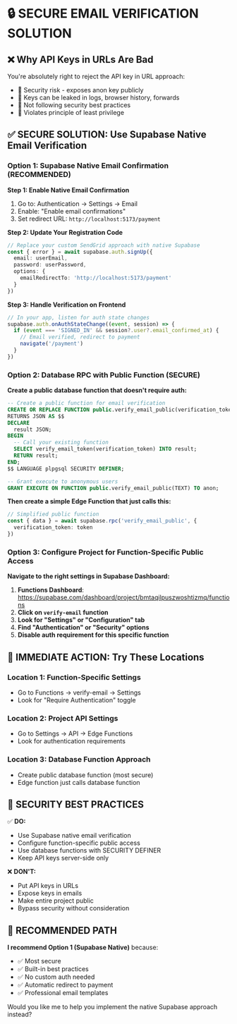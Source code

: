 # 🔒 SECURE EMAIL VERIFICATION SOLUTION

## ❌ Why API Keys in URLs Are Bad
You're absolutely right to reject the API key in URL approach:
- 🚨 Security risk - exposes anon key publicly
- 🚨 Keys can be leaked in logs, browser history, forwards
- 🚨 Not following security best practices
- 🚨 Violates principle of least privilege

## ✅ SECURE SOLUTION: Use Supabase Native Email Verification

### Option 1: Supabase Native Email Confirmation (RECOMMENDED)

**Step 1: Enable Native Email Confirmation**
1. Go to: Authentication → Settings → Email
2. Enable: "Enable email confirmations"
3. Set redirect URL: `http://localhost:5173/payment`

**Step 2: Update Your Registration Code**
```typescript
// Replace your custom SendGrid approach with native Supabase
const { error } = await supabase.auth.signUp({
  email: userEmail,
  password: userPassword,
  options: {
    emailRedirectTo: 'http://localhost:5173/payment'
  }
})
```

**Step 3: Handle Verification on Frontend**
```typescript
// In your app, listen for auth state changes
supabase.auth.onAuthStateChange((event, session) => {
  if (event === 'SIGNED_IN' && session?.user?.email_confirmed_at) {
    // Email verified, redirect to payment
    navigate('/payment')
  }
})
```

### Option 2: Database RPC with Public Function (SECURE)

**Create a public database function that doesn't require auth:**

```sql
-- Create a public function for email verification
CREATE OR REPLACE FUNCTION public.verify_email_public(verification_token TEXT)
RETURNS JSON AS $$
DECLARE
  result JSON;
BEGIN
  -- Call your existing function
  SELECT verify_email_token(verification_token) INTO result;
  RETURN result;
END;
$$ LANGUAGE plpgsql SECURITY DEFINER;

-- Grant execute to anonymous users
GRANT EXECUTE ON FUNCTION public.verify_email_public(TEXT) TO anon;
```

**Then create a simple Edge Function that just calls this:**
```typescript
// Simplified public function
const { data } = await supabase.rpc('verify_email_public', { 
  verification_token: token 
})
```

### Option 3: Configure Project for Function-Specific Public Access

**Navigate to the right settings in Supabase Dashboard:**

1. **Functions Dashboard**: https://supabase.com/dashboard/project/bmtaqilpuszwoshtizmq/functions
2. **Click on `verify-email` function**
3. **Look for "Settings" or "Configuration" tab**
4. **Find "Authentication" or "Security" options**
5. **Disable auth requirement for this specific function**

## 🎯 IMMEDIATE ACTION: Try These Locations

### Location 1: Function-Specific Settings
- Go to Functions → verify-email → Settings
- Look for "Require Authentication" toggle

### Location 2: Project API Settings  
- Go to Settings → API → Edge Functions
- Look for authentication requirements

### Location 3: Database Function Approach
- Create public database function (most secure)
- Edge function just calls database function

## 🔐 SECURITY BEST PRACTICES

✅ **DO:**
- Use Supabase native email verification
- Configure function-specific public access
- Use database functions with SECURITY DEFINER
- Keep API keys server-side only

❌ **DON'T:**
- Put API keys in URLs
- Expose keys in emails
- Make entire project public
- Bypass security without consideration

## 🚀 RECOMMENDED PATH

**I recommend Option 1 (Supabase Native)** because:
- ✅ Most secure
- ✅ Built-in best practices
- ✅ No custom auth needed
- ✅ Automatic redirect to payment
- ✅ Professional email templates

Would you like me to help you implement the native Supabase approach instead?
